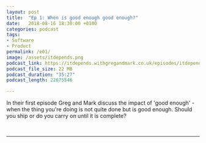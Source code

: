 ```yaml
---
layout: post
title:  "Ep 1: When is good enough good enough?"
date:   2018-08-16 18:30:00 +0100
categories: podcast
tags:
- Software
- Product
permalink: /e01/
image: /assets/itdepends.png
podcast_link: https://itdepends.withgregandmark.co.uk/episodes/itdepends-e01.m4a
podcast_file_size: 22 MB
podcast_duration: "35:27"
podcast_length: 22675546

---
```

In their first episode Greg and Mark discuss the impact of 'good enough' - when the thing you're doing is not quite done but is good enough.  Should you ship or do you carry on until it is complete?

<br>
<hr>
<br>

<script class="podigee-podcast-player" src="https://cdn.podigee.com/podcast-player/javascripts/podigee-podcast-player.js" data-configuration="https://itdepends.withgregandmark.co.uk/ppp/e01.json"></script>
